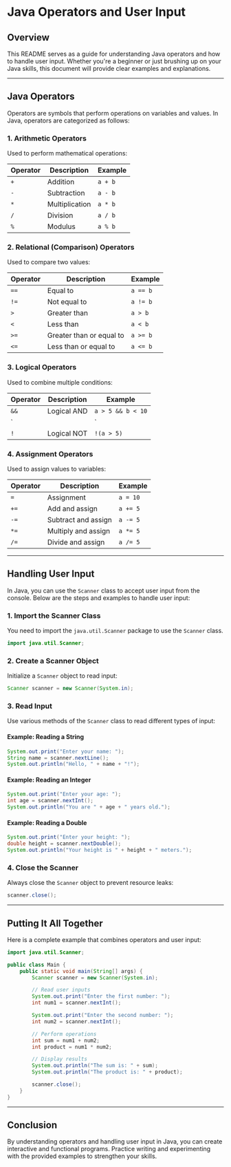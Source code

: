 # Java Operators and User Input

## Overview
This README serves as a guide for understanding Java operators and how to handle user input. Whether you're a beginner or just brushing up on your Java skills, this document will provide clear examples and explanations.

---

## Java Operators
Operators are symbols that perform operations on variables and values. In Java, operators are categorized as follows:

### 1. **Arithmetic Operators**
Used to perform mathematical operations:

| Operator | Description      | Example       |
|----------|------------------|---------------|
| `+`      | Addition         | `a + b`       |
| `-`      | Subtraction      | `a - b`       |
| `*`      | Multiplication   | `a * b`       |
| `/`      | Division         | `a / b`       |
| `%`      | Modulus          | `a % b`       |

### 2. **Relational (Comparison) Operators**
Used to compare two values:

| Operator | Description                 | Example     |
|----------|-----------------------------|-------------|
| `==`     | Equal to                   | `a == b`    |
| `!=`     | Not equal to               | `a != b`    |
| `>`      | Greater than               | `a > b`     |
| `<`      | Less than                  | `a < b`     |
| `>=`     | Greater than or equal to   | `a >= b`    |
| `<=`     | Less than or equal to      | `a <= b`    |

### 3. **Logical Operators**
Used to combine multiple conditions:

| Operator | Description        | Example            |
|----------|--------------------|--------------------|
| `&&`     | Logical AND        | `a > 5 && b < 10` |
| `||`     | Logical OR         | `a > 5 || b < 10` |
| `!`      | Logical NOT        | `!(a > 5)`        |

### 4. **Assignment Operators**
Used to assign values to variables:

| Operator | Description        | Example   |
|----------|--------------------|-----------|
| `=`      | Assignment         | `a = 10`  |
| `+=`     | Add and assign     | `a += 5`  |
| `-=`     | Subtract and assign| `a -= 5`  |
| `*=`     | Multiply and assign| `a *= 5`  |
| `/=`     | Divide and assign  | `a /= 5`  |

---

## Handling User Input
In Java, you can use the `Scanner` class to accept user input from the console. Below are the steps and examples to handle user input:

### 1. **Import the Scanner Class**
You need to import the `java.util.Scanner` package to use the `Scanner` class.
```java
import java.util.Scanner;
```

### 2. **Create a Scanner Object**
Initialize a `Scanner` object to read input:
```java
Scanner scanner = new Scanner(System.in);
```

### 3. **Read Input**
Use various methods of the `Scanner` class to read different types of input:

#### Example: Reading a String
```java
System.out.print("Enter your name: ");
String name = scanner.nextLine();
System.out.println("Hello, " + name + "!");
```

#### Example: Reading an Integer
```java
System.out.print("Enter your age: ");
int age = scanner.nextInt();
System.out.println("You are " + age + " years old.");
```

#### Example: Reading a Double
```java
System.out.print("Enter your height: ");
double height = scanner.nextDouble();
System.out.println("Your height is " + height + " meters.");
```

### 4. **Close the Scanner**
Always close the `Scanner` object to prevent resource leaks:
```java
scanner.close();
```

---

## Putting It All Together
Here is a complete example that combines operators and user input:

```java
import java.util.Scanner;

public class Main {
    public static void main(String[] args) {
        Scanner scanner = new Scanner(System.in);

        // Read user inputs
        System.out.print("Enter the first number: ");
        int num1 = scanner.nextInt();

        System.out.print("Enter the second number: ");
        int num2 = scanner.nextInt();

        // Perform operations
        int sum = num1 + num2;
        int product = num1 * num2;

        // Display results
        System.out.println("The sum is: " + sum);
        System.out.println("The product is: " + product);

        scanner.close();
    }
}
```

---

## Conclusion
By understanding operators and handling user input in Java, you can create interactive and functional programs. Practice writing and experimenting with the provided examples to strengthen your skills.

